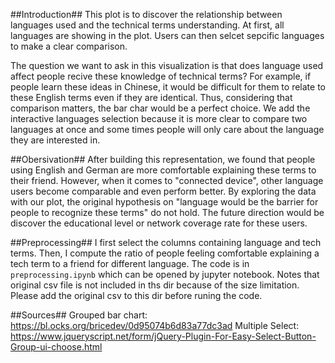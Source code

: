 ##Introduction##
This plot is to discover the relationship between languages used and the technical terms understanding. At first, all languages are showing in the plot. Users can then selcet sepcific languages to make a clear comparison. 

The question we want to ask in this visualization is that does language used affect people recive these knowledge of technical terms? For example, if people learn these ideas in Chinese, it would be difficult for them to relate to these English terms even if they are identical. Thus, considering that comparison matters, the bar char would be a perfect choice. We add the interactive languages selection because it is more clear to compare two languages at once and some times people will only care about the language they are interested in. 

##Obersivation##
After building this representation, we found that people using English and German are more comfortable explaining these terms to their friend. However, when it comes to "connected device", other language users become comparable and even perform better. By exploring the data with our plot, the original hypothesis on "language would be the barrier for people to recognize these terms" do not hold. The future direction would be discover the educational level or network coverage rate for these users.

##Preprocessing##
I first select the columns containing language and tech terms. Then, I compute the ratio of people feeling comfortable explaining a tech term to a friend for different language. The code is in `preprocessing.ipynb` which can be opened by jupyter notebook. Notes that original csv file is not included in ths dir because of the size limitation. Please add the original csv to this dir before runing the code.

##Sources##
Grouped bar chart: https://bl.ocks.org/bricedev/0d95074b6d83a77dc3ad
Multiple Select: https://www.jqueryscript.net/form/jQuery-Plugin-For-Easy-Select-Button-Group-ui-choose.html

